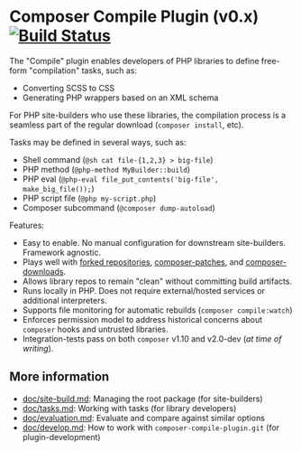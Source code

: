 # Composer Compile Plugin (v0.x) [![Build Status](https://travis-ci.com/civicrm/composer-compile-plugin.svg?branch=master)](https://travis-ci.com/civicrm/composer-compile-plugin)

The "Compile" plugin enables developers of PHP libraries to define free-form "compilation" tasks, such as:

* Converting SCSS to CSS
* Generating PHP wrappers based on an XML schema

For PHP site-builders who use these libraries, the compilation process is a seamless part of the regular download (`composer install`, etc). 

Tasks may be defined in several ways, such as:

* Shell command (`@sh cat file-{1,2,3} > big-file`)
* PHP method (`@php-method MyBuilder::build`)
* PHP eval (`@php-eval file_put_contents('big-file', make_big_file());`)
* PHP script file (`@php my-script.php`)
* Composer subcommand (`@composer dump-autoload`)

Features:

* Easy to enable. No manual configuration for downstream site-builders. Framework agnostic.
* Plays well with [forked repositories](https://matthewsetter.com/series/tooling/composer/forked-repositories/), [composer-patches](https://github.com/cweagans/composer-patches), and [composer-downloads](https://github.com/civicrm/composer-downloads-plugin).
* Allows library repos to remain "clean" without committing build artifacts.
* Runs locally in PHP. Does not require external/hosted services or additional interpreters.
* Supports file monitoring for automatic rebuilds (`composer compile:watch`)
* Enforces permission model to address historical concerns about `composer` hooks and untrusted libraries.
* Integration-tests pass on both `composer` v1.10 and v2.0-dev (*at time of writing*).

## More information

* [doc/site-build.md](doc/site-build.md): Managing the root package (for site-builders)
* [doc/tasks.md](doc/tasks.md): Working with tasks (for library developers)
* [doc/evaluation.md](doc/evaluation.md): Evaluate and compare against similar options
* [doc/develop.md](doc/develop.md): How to work with `composer-compile-plugin.git` (for plugin-development)
